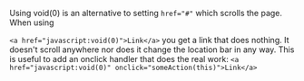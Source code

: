 Using void(0) is an alternative to setting `href="#"` which scrolls the page.
When using

`<a href="javascript:void(0)">Link</a>` you get a link that does nothing. It doesn't scroll anywhere nor does it change the location bar in any way. This is useful to add an onclick handler that does the real work: `<a href="javascript:void(0)" onclick="someAction(this)">Link</a>`
